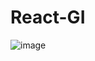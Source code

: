 # React-GI

![image](https://github.com/user-attachments/assets/9906f98e-234b-4539-a6a5-81ae6797037c)

